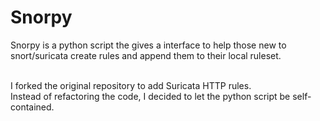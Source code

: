 # Snorpy
Snorpy is a python script the gives a interface to help those new to snort/suricata create rules and append them to their local ruleset. <br> <br>

I forked the original repository to add Suricata HTTP rules. <br>
Instead of refactoring the code, I decided to let the python script be self-contained. <br>